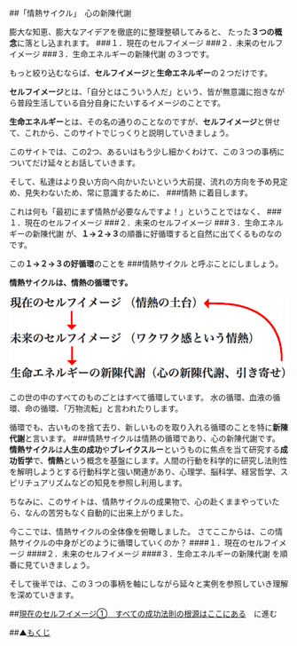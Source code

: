 ##「情熱サイクル」　心の新陳代謝

膨大な知恵、膨大なアイデアを徹底的に整理整頓してみると、
たった**３つの概念**に落とし込まれます。
###１．現在のセルフイメージ
###２．未来のセルフイメージ
###３．生命エネルギーの新陳代謝
の３つです。

もっと絞り込むならば、**セルフイメージ**と**生命エネルギー**の２つだけです。

**セルフイメージ**とは、「自分とはこういう人だ」という、皆が無意識に抱きながら普段生活している自分自身にたいするイメージのことです。

**生命エネルギー**とは、その名の通りのことなのですが、**セルフイメージ**と併せて、これから、このサイトでじっくりと説明していきましょう。

このサイトでは、この2つ、あるいはもう少し細かくわけて、この３つの事柄についてだけ延々とお話していきます。

そして、私達はより良い方向へ向かいたいという大前提、流れの方向を予め見定め、見失わないため、常に意識するために、
###情熱
に着目します。

これは何も「最初にまず情熱が必要なんですよ！」ということではなく、
###１．現在のセルフイメージ
###２．未来のセルフイメージ
###３．生命エネルギーの新陳代謝
が、**１→２→３**の順番に好循環すると自然に出てくるものなのです。

この**１→２→３の好循環**のことを
###情熱サイクル
と呼ぶことにしましょう。

**情熱サイクルは、情熱の循環です。**

![](./passion-cycle.png)

この世の中のすべてのものごとはすべて循環しています。
水の循環、血液の循環、命の循環、「万物流転」と言われたりします。

循環でも、古いものを捨て去り、新しいものを取り入れる循環のことを特に**新陳代謝**と言います。
###情熱サイクルは情熱の循環であり、心の新陳代謝です。
**情熱サイクル**は**人生の成功**や**ブレイクスルー**というものに焦点を当て研究する**成功哲学**で、**情熱**という概念を基盤にします。人間の行動を科学的に研究し法則性を解明しようとする行動科学と強い関連があり、心理学、脳科学、経営哲学、スピリチュアリズムなどの知見を参照し利用します。

ちなみに、このサイトは、情熱サイクルの成果物で、心の赴くままやっていたら、なんの苦労もなく自動的に出来上がりました。

今ここでは、情熱サイクルの全体像を俯瞰しました。
さてここからは、この情熱サイクルの中身がどのように循環していくのか？
####１．現在のセルフイメージ
####２．未来のセルフイメージ
####３．生命エネルギーの新陳代謝
を順番に見ていきましょう。

そして後半では、この３つの事柄を軸にしながら延々と実例を参照していき理解を深めていきます。

##[現在のセルフイメージ①　すべての成功法則の根源はここにある](/contents/entry2/entry.html)　に進む

##▲[もくじ](/contents/a_index/entry.html)
